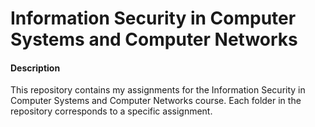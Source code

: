 # Information Security in Computer Systems and Computer Networks

#### Description
This repository contains my assignments for the Information Security in Computer Systems and Computer Networks course. Each folder in the repository corresponds to a specific assignment.
